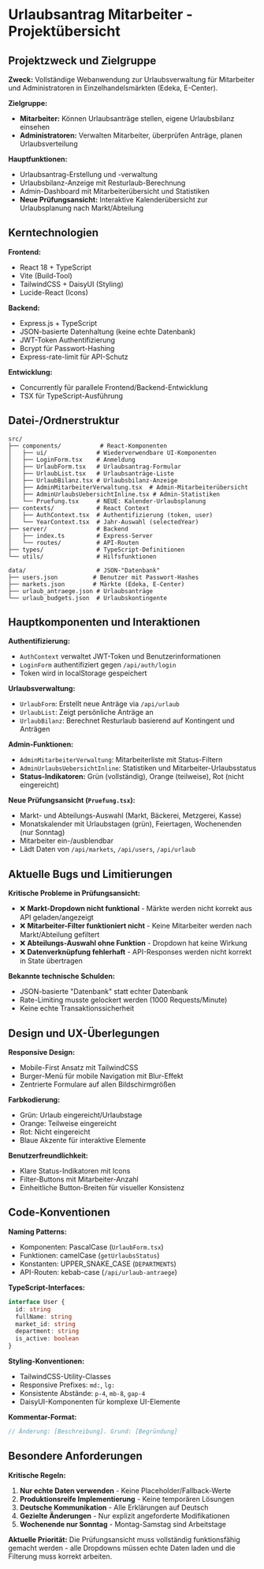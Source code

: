 # Urlaubsantrag Mitarbeiter - Projektübersicht

## Projektzweck und Zielgruppe

**Zweck:** Vollständige Webanwendung zur Urlaubsverwaltung für Mitarbeiter und Administratoren in Einzelhandelsmärkten (Edeka, E-Center).

**Zielgruppe:**
- **Mitarbeiter:** Können Urlaubsanträge stellen, eigene Urlaubsbilanz einsehen
- **Administratoren:** Verwalten Mitarbeiter, überprüfen Anträge, planen Urlaubsverteilung

**Hauptfunktionen:**
- Urlaubsantrag-Erstellung und -verwaltung
- Urlaubsbilanz-Anzeige mit Resturlaub-Berechnung
- Admin-Dashboard mit Mitarbeiterübersicht und Statistiken
- **Neue Prüfungsansicht:** Interaktive Kalenderübersicht zur Urlaubsplanung nach Markt/Abteilung

## Kerntechnologien

**Frontend:**
- React 18 + TypeScript
- Vite (Build-Tool)
- TailwindCSS + DaisyUI (Styling)
- Lucide-React (Icons)

**Backend:**
- Express.js + TypeScript
- JSON-basierte Datenhaltung (keine echte Datenbank)
- JWT-Token Authentifizierung
- Bcrypt für Passwort-Hashing
- Express-rate-limit für API-Schutz

**Entwicklung:**
- Concurrently für parallele Frontend/Backend-Entwicklung
- TSX für TypeScript-Ausführung

## Datei-/Ordnerstruktur

```
src/
├── components/           # React-Komponenten
│   ├── ui/              # Wiederverwendbare UI-Komponenten
│   ├── LoginForm.tsx    # Anmeldung
│   ├── UrlaubForm.tsx   # Urlaubsantrag-Formular
│   ├── UrlaubList.tsx   # Urlaubsanträge-Liste
│   ├── UrlaubBilanz.tsx # Urlaubsbilanz-Anzeige
│   ├── AdminMitarbeiterVerwaltung.tsx  # Admin-Mitarbeiterübersicht
│   ├── AdminUrlaubsUebersichtInline.tsx # Admin-Statistiken
│   └── Pruefung.tsx     # NEUE: Kalender-Urlaubsplanung
├── contexts/            # React Context
│   ├── AuthContext.tsx  # Authentifizierung (token, user)
│   └── YearContext.tsx  # Jahr-Auswahl (selectedYear)
├── server/              # Backend
│   ├── index.ts         # Express-Server
│   └── routes/          # API-Routen
├── types/               # TypeScript-Definitionen
└── utils/               # Hilfsfunktionen

data/                    # JSON-"Datenbank"
├── users.json          # Benutzer mit Passwort-Hashes
├── markets.json        # Märkte (Edeka, E-Center)
├── urlaub_antraege.json # Urlaubsanträge
└── urlaub_budgets.json  # Urlaubskontingente
```

## Hauptkomponenten und Interaktionen

**Authentifizierung:**
- `AuthContext` verwaltet JWT-Token und Benutzerinformationen
- `LoginForm` authentifiziert gegen `/api/auth/login`
- Token wird in localStorage gespeichert

**Urlaubsverwaltung:**
- `UrlaubForm`: Erstellt neue Anträge via `/api/urlaub`
- `UrlaubList`: Zeigt persönliche Anträge an
- `UrlaubBilanz`: Berechnet Resturlaub basierend auf Kontingent und Anträgen

**Admin-Funktionen:**
- `AdminMitarbeiterVerwaltung`: Mitarbeiterliste mit Status-Filtern
- `AdminUrlaubsUebersichtInline`: Statistiken und Mitarbeiter-Urlaubsstatus
- **Status-Indikatoren:** Grün (vollständig), Orange (teilweise), Rot (nicht eingereicht)

**Neue Prüfungsansicht (`Pruefung.tsx`):**
- Markt- und Abteilungs-Auswahl (Markt, Bäckerei, Metzgerei, Kasse)
- Monatskalender mit Urlaubstagen (grün), Feiertagen, Wochenenden (nur Sonntag)
- Mitarbeiter ein-/ausblendbar
- Lädt Daten von `/api/markets`, `/api/users`, `/api/urlaub`

## Aktuelle Bugs und Limitierungen

**Kritische Probleme in Prüfungsansicht:**
- ❌ **Markt-Dropdown nicht funktional** - Märkte werden nicht korrekt aus API geladen/angezeigt
- ❌ **Mitarbeiter-Filter funktioniert nicht** - Keine Mitarbeiter werden nach Markt/Abteilung gefiltert
- ❌ **Abteilungs-Auswahl ohne Funktion** - Dropdown hat keine Wirkung
- ❌ **Datenverknüpfung fehlerhaft** - API-Responses werden nicht korrekt in State übertragen

**Bekannte technische Schulden:**
- JSON-basierte "Datenbank" statt echter Datenbank
- Rate-Limiting musste gelockert werden (1000 Requests/Minute)
- Keine echte Transaktionssicherheit

## Design und UX-Überlegungen

**Responsive Design:**
- Mobile-First Ansatz mit TailwindCSS
- Burger-Menü für mobile Navigation mit Blur-Effekt
- Zentrierte Formulare auf allen Bildschirmgrößen

**Farbkodierung:**
- Grün: Urlaub eingereicht/Urlaubstage
- Orange: Teilweise eingereicht
- Rot: Nicht eingereicht
- Blaue Akzente für interaktive Elemente

**Benutzerfreundlichkeit:**
- Klare Status-Indikatoren mit Icons
- Filter-Buttons mit Mitarbeiter-Anzahl
- Einheitliche Button-Breiten für visueller Konsistenz

## Code-Konventionen

**Naming Patterns:**
- Komponenten: PascalCase (`UrlaubForm.tsx`)
- Funktionen: camelCase (`getUrlaubsStatus`)
- Konstanten: UPPER_SNAKE_CASE (`DEPARTMENTS`)
- API-Routen: kebab-case (`/api/urlaub-antraege`)

**TypeScript-Interfaces:**
```typescript
interface User {
  id: string
  fullName: string
  market_id: string
  department: string
  is_active: boolean
}
```

**Styling-Konventionen:**
- TailwindCSS-Utility-Classes
- Responsive Prefixes: `md:`, `lg:`
- Konsistente Abstände: `p-4`, `mb-8`, `gap-4`
- DaisyUI-Komponenten für komplexe UI-Elemente

**Kommentar-Format:**
```typescript
// Änderung: [Beschreibung]. Grund: [Begründung]
```

## Besondere Anforderungen

**Kritische Regeln:**
1. **Nur echte Daten verwenden** - Keine Placeholder/Fallback-Werte
2. **Produktionsreife Implementierung** - Keine temporären Lösungen
3. **Deutsche Kommunikation** - Alle Erklärungen auf Deutsch
4. **Gezielte Änderungen** - Nur explizit angeforderte Modifikationen
5. **Wochenende nur Sonntag** - Montag-Samstag sind Arbeitstage

**Aktuelle Priorität:**
Die Prüfungsansicht muss vollständig funktionsfähig gemacht werden - alle Dropdowns müssen echte Daten laden und die Filterung muss korrekt arbeiten.
